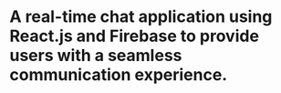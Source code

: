 #  A real-time chat application using React.js and Firebase to provide users with a seamless communication experience.
